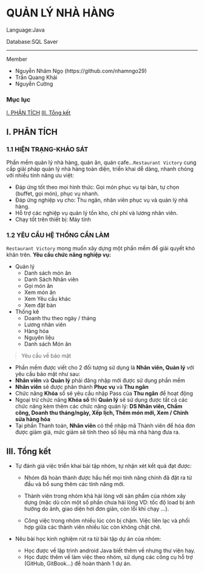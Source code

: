 # QUẢN LÝ NHÀ HÀNG
<p>Language:Java</p>
<p>Database:SQL Saver</p>
<hr/>
<p>Member<p> 
<ul>
  <li>Nguyễn Nhâm Ngọ (https://github.com/nhamngo29)</li>
  <li>Trần Quang Khải</li>
  <li>Nguyễn Cường</li>
</ul>

### Mục lục
[I. PHÂN TÍCH](#Modau)
[III. Tổng kết](#TongKet)
<a name="Modau"></a>
## I. PHÂN TÍCH
### 1.1	HIỆN TRẠNG-KHẢO SÁT
Phần mềm quản lý nhà hàng, quán ăn, quán cafe...`Restaurant Victory` cung cấp giải pháp quản lý nhà hàng toàn diện, triển khai dễ dàng, nhanh chóng với nhiều tính năng ưu việt:
-	Đáp ứng tốt theo mọi hình thức: Gọi món phục vụ tại bàn, tự chọn (buffet, gọi món), phục vụ nhanh.
- Đáp ứng nghiệp vụ cho: Thu ngân, nhân viên phục vụ và quản lý nhà hàng.
- Hỗ trợ các nghiệp vụ quản lý tồn kho, chi phí và lương nhân viên.
- Chạy tốt trên thiết bị: Máy tính
### 1.2	YÊU CẦU HỆ THỐNG CẦN LÀM
`Restaurant Victory` mong muốn xây dựng một phần mềm để giải quyết khó khăn trên.
**Yêu cầu chức năng nghiệp vụ:**
- Quản lý
  -  Danh sách món ăn
  - Danh Sách Nhân viên
  - Gọi món ăn
  - Xem món ăn
  - Xem Yêu cầu khác
  - Xem đặt bàn
- Thống kê
  - Doanh thu theo ngày / tháng
  - Lương nhân viên
  - Hàng hóa
  - Nguyên liệu
  - Danh sách Món ăn
> Yêu cầu về bảo mật
  - Phần mềm được viết cho 2 đối tượng sử dụng là **Nhân viên, Quản lý** với yêu cầu bảo mật như sau: 
  - **Nhân viên** và **Quản lý** phải đăng nhập mới được sử dụng phần mềm
  - **Nhân viên** sẽ được phân thành **Phục vụ** và **Thu ngân**
  - Chức năng **Khóa** sổ sẽ yêu cầu nhập Pass của **Thu ngân** để hoạt động
  - Ngoại trừ chức năng **Khóa sổ** thì **Quản lý** sẽ sử dụng được tất cả các chức năng kèm thêm các chức năng quản lý: **DS Nhân viên, Chấm công, Doanh thu tháng/ngày, Xếp lịch, Thêm món mới, Xem / Chỉnh sửa hàng hóa**
  - Tại phần Thanh toán, **Nhân viên** có thể nhập mã Thành viên để hóa đơn được giảm giá, mức giảm sẽ tính theo số liệu mà nhà hàng đưa ra.
## III. Tổng kết
<a name="TongKet"></a>
- Tự đánh giá việc triển khai bài tập nhóm, tự nhận xét kết quả đạt được:

  - Nhóm đã hoàn thành được hầu hết mọi tính năng chính đã đặt ra từ đầu và bổ sung thêm các tính năng mới.

  - Thành viên trong nhóm khá hài lòng với sản phẩm của nhóm xây dựng (mặc dù còn một số phần chưa hài lòng VD: tốc độ load bị ảnh hưởng do ảnh, giao diện hơi đơn giản, còn lỗi khi chạy ...).

  - Công việc trong nhóm nhiều lúc còn bị chậm. Việc liên lạc và phối hợp giữa các thành viên nhiều lúc còn không chặt chẽ.
- Nêu bài học kinh nghiệm rút ra từ bài tập dự án của nhóm:

  - Học được về lập trình android Java biết thêm về nhưng thư viện hay.
  - Học được thêm về làm việc theo nhóm, sử dụng các công cụ hỗ trợ (GitHub, GitBook...) để hoàn thành 1 dự án.

